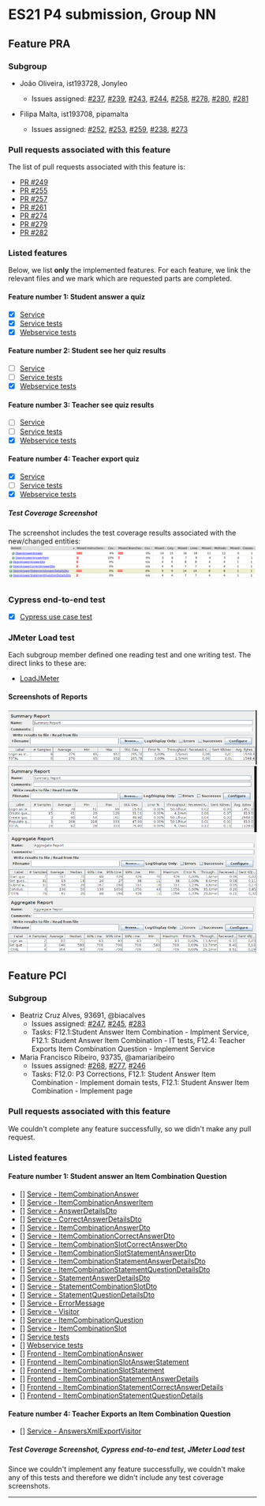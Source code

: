 # ES21 P4 submission, Group NN

## Feature PRA

### Subgroup

 - João Oliveira, ist193728, Jonyleo
   + Issues assigned: [#237](https://github.com/tecnico-softeng/es21-g21/issues/237), [#239](https://github.com/tecnico-softeng/es21-g21/issues/239),
[#243](https://github.com/tecnico-softeng/es21-g21/issues/243), [#244](https://github.com/tecnico-softeng/es21-g21/issues/244), [#258](https://github.com/tecnico-softeng/es21-g21/issues/258), [#278](https://github.com/tecnico-softeng/es21-g21/issues/278), [#280](https://github.com/tecnico-softeng/es21-g21/issues/280), [#281](https://github.com/tecnico-softeng/es21-g21/issues/281)

 - Filipa Malta, ist193708, pipamalta
   + Issues assigned: [#252](https://github.com/tecnico-softeng/es21-g21/issues/252), [#253](https://github.com/tecnico-softeng/es21-g21/issues/253),
[#259](https://github.com/tecnico-softeng/es21-g21/issues/259), [#238](https://github.com/tecnico-softeng/es21-g21/issues/238), [#273](https://github.com/tecnico-softeng/es21-g21/issues/273)

### Pull requests associated with this feature

The list of pull requests associated with this feature is:

 - [PR #249](https://github.com/tecnico-softeng/es21-g21/pull/249)
 - [PR #255](https://github.com/tecnico-softeng/es21-g21/pull/255)
 - [PR #257](https://github.com/tecnico-softeng/es21-g21/pull/257)
 - [PR #261](https://github.com/tecnico-softeng/es21-g21/pull/261)
 - [PR #274](https://github.com/tecnico-softeng/es21-g21/pull/274)
 - [PR #279](https://github.com/tecnico-softeng/es21-g21/pull/279)
 - [PR #282](https://github.com/tecnico-softeng/es21-g21/pull/282)


### Listed features

Below, we list **only** the implemented features. For each feature, we link the relevant files and we mark which are requested parts are completed.

#### Feature number 1: Student answer a quiz

 - [x] [Service](https://github.com/tecnico-softeng/es21-g21/tree/develop/backend/src/main/java/pt/ulisboa/tecnico/socialsoftware/tutor/answer)
 - [x] [Service tests](https://github.com/tecnico-softeng/es21-g21/blob/develop/backend/src/test/groovy/pt/ulisboa/tecnico/socialsoftware/tutor/answer/service/OpenAnswerQuestionQuiz.groovy)
 - [x] [Webservice tests](https://github.com/tecnico-softeng/es21-g21/blob/2fce27f1d201dab507bc2438df06a922f33573f9/backend/src/test/groovy/pt/ulisboa/tecnico/socialsoftware/tutor/answer/webservice/OpenAnswerQuestionQuizIT.groovy#L70)

#### Feature number 2: Student see her quiz results

 - [ ] [Service]()
 - [ ] [Service tests]()
 - [x] [Webservice tests](https://github.com/tecnico-softeng/es21-g21/blob/2fce27f1d201dab507bc2438df06a922f33573f9/backend/src/test/groovy/pt/ulisboa/tecnico/socialsoftware/tutor/answer/webservice/OpenAnswerQuestionQuizIT.groovy#L102)

#### Feature number 3: Teacher see quiz results

 - [ ] [Service]()
 - [ ] [Service tests]()
 - [x] [Webservice tests](https://github.com)
   
#### Feature number 4: Teacher export quiz

 - [x] [Service](https://github.com/tecnico-softeng/es21-g21/blob/2fce27f1d201dab507bc2438df06a922f33573f9/backend/src/main/java/pt/ulisboa/tecnico/socialsoftware/tutor/impexp/domain/AnswersXmlExportVisitor.java#L158)
 - [ ] [Service tests]()
 - [x] [Webservice tests](https://github.com)
   
##### Test Coverage Screenshot

The screenshot includes the test coverage results associated with the new/changed entities:
![Test Coverage Screenshot](p4-images/pra-jacoco.png)


### Cypress end-to-end test

- [x] [Cypress use case test](https://github.com/tecnico-softeng/es21-g21/blob/develop/frontend/tests/e2e/specs/teacher/manageOpenAnswerQuizExcution.js)


### JMeter Load test

Each subgroup member defined one reading test and one writing test. The direct links to these are:

- [LoadJMeter](https://github.com/tecnico-softeng/es21-g21/blob/develop/backend/jmeter/answer/quiz-answer-open-answer.jmx)


#### Screenshots of Reports

![Students Login](p4-images/pra-1.png)
![Teacher Create Quiz](p4-images/pra-2.png)
![Students Answer](p4-images/pra-3.png)
![Teacher Quiz Answers](p4-images/pra-4.png)


## Feature PCI

### Subgroup

- Beatriz Cruz Alves, 93691, @biacalves
    + Issues assigned: [#247](https://github.com/tecnico-softeng/es21-g21/issues/247), [#245](https://github.com/tecnico-softeng/es21-g21/issues/245),
        [#283](https://github.com/tecnico-softeng/es21-g21/issues/283)
    + Tasks: F12.1:Student Answer Item Combination - Implment Service, F12.1: Student Answer Item Combination - IT tests, 
        F12.4: Teacher Exports Item Combination Question - Implement Service
- Maria Francisco Ribeiro, 93735, @amariaribeiro
    + Issues assigned: [#268](https://github.com/tecnico-softeng/es21-g21/issues/268), [#277](https://github.com/tecnico-softeng/es21-g21/issues/277),
        [#246](https://github.com/tecnico-softeng/es21-g21/issues/246)
    + Tasks: F12.0: P3 Corrections, F12.1: Student Answer Item Combination - Implement domain tests, F12.1: Student Answer Item Combination - Implement page

### Pull requests associated with this feature

We couldn't complete any feature successfully, so we didn't make any pull request.

### Listed features

#### Feature number 1: Student answer an Item Combination Question

- [] [Service - ItemCombinationAnswer](https://github.com/tecnico-softeng/es21-g21/blob/pci/backend/src/main/java/pt/ulisboa/tecnico/socialsoftware/tutor/answer/domain/ItemCombinationAnswer.java)
- [] [Service - ItemCombinationAnswerItem](https://github.com/tecnico-softeng/es21-g21/blob/pci/backend/src/main/java/pt/ulisboa/tecnico/socialsoftware/tutor/answer/domain/ItemCombinationAnswerItem.java)
- [] [Service - AnswerDetailsDto](https://github.com/tecnico-softeng/es21-g21/blob/pci/backend/src/main/java/pt/ulisboa/tecnico/socialsoftware/tutor/answer/dto/AnswerDetailsDto.java)
- [] [Service - CorrectAnswerDetailsDto](https://github.com/tecnico-softeng/es21-g21/blob/pci/backend/src/main/java/pt/ulisboa/tecnico/socialsoftware/tutor/answer/dto/CorrectAnswerDetailsDto.java)
- [] [Service - ItemCombinationAnswerDto](https://github.com/tecnico-softeng/es21-g21/blob/pci/backend/src/main/java/pt/ulisboa/tecnico/socialsoftware/tutor/answer/dto/ItemCombinationAnswerDto.java)
- [] [Service - ItemCombinationCorrectAnswerDto](https://github.com/tecnico-softeng/es21-g21/blob/pci/backend/src/main/java/pt/ulisboa/tecnico/socialsoftware/tutor/answer/dto/ItemCombinationCorrectAnswerDto.java)
- [] [Service - ItemCombinationSlotCorrectAnswerDto](https://github.com/tecnico-softeng/es21-g21/blob/pci/backend/src/main/java/pt/ulisboa/tecnico/socialsoftware/tutor/answer/dto/ItemCombinationSlotCorrectAnswerDto.java)
- [] [Service - ItemCombinationSlotStatementAnswerDto](https://github.com/tecnico-softeng/es21-g21/blob/pci/backend/src/main/java/pt/ulisboa/tecnico/socialsoftware/tutor/answer/dto/ItemCombinationSlotStatementAnswerDto.java)
- [] [Service - ItemCombinationStatementAnswerDetailsDto](https://github.com/tecnico-softeng/es21-g21/blob/pci/backend/src/main/java/pt/ulisboa/tecnico/socialsoftware/tutor/answer/dto/ItemCombinationStatementAnswerDetailsDto.java)
- [] [Service - ItemCombinationStatementQuestionDetailsDto](https://github.com/tecnico-softeng/es21-g21/blob/pci/backend/src/main/java/pt/ulisboa/tecnico/socialsoftware/tutor/answer/dto/ItemCombinationStatementQuestionDetailsDto.java)
- [] [Service - StatementAnswerDetailsDto](https://github.com/tecnico-softeng/es21-g21/blob/pci/backend/src/main/java/pt/ulisboa/tecnico/socialsoftware/tutor/answer/dto/StatementAnswerDetailsDto.java)
- [] [Service - StatementCombinationSlotDto](https://github.com/tecnico-softeng/es21-g21/blob/pci/backend/src/main/java/pt/ulisboa/tecnico/socialsoftware/tutor/answer/dto/StatementCombinationSlotDto.java)
- [] [Service - StatementQuestionDetailsDto](https://github.com/tecnico-softeng/es21-g21/blob/pci/backend/src/main/java/pt/ulisboa/tecnico/socialsoftware/tutor/answer/dto/StatementQuestionDetailsDto.java)
- [] [Service - ErrorMessage](https://github.com/tecnico-softeng/es21-g21/blob/pci/backend/src/main/java/pt/ulisboa/tecnico/socialsoftware/tutor/exceptions/ErrorMessage.java)
- [] [Service - Visitor](https://github.com/tecnico-softeng/es21-g21/blob/pci/backend/src/main/java/pt/ulisboa/tecnico/socialsoftware/tutor/impexp/domain/Visitor.java)
- [] [Service - ItemCombinationQuestion](https://github.com/tecnico-softeng/es21-g21/blob/pci/backend/src/main/java/pt/ulisboa/tecnico/socialsoftware/tutor/question/domain/ItemCombinationQuestion.java)
- [] [Service - ItemCombinationSlot](https://github.com/tecnico-softeng/es21-g21/blob/pci/backend/src/main/java/pt/ulisboa/tecnico/socialsoftware/tutor/question/domain/ItemCombinationSlot.java)
- [] [Service tests](https://github.com/tecnico-softeng/es21-g21/blob/pci/backend/src/test/groovy/pt/ulisboa/tecnico/socialsoftware/tutor/answer/service/ItemCombinationQuestionQuizTest.groovy)
- [] [Webservice tests](https://github.com/tecnico-softeng/es21-g21/blob/pci/backend/src/test/groovy/pt/ulisboa/tecnico/socialsoftware/tutor/answer/webservice/ItemCombinationQuestionQuizIT.groovy)
- [] [Frontend - ItemCombinationAnswer](https://github.com/tecnico-softeng/es21-g21/blob/pci/frontend/src/components/item-combination/ItemCombinationAnswer.vue)
- [] [Frontend - ItemCombinationSlotAnswerStatement](https://github.com/tecnico-softeng/es21-g21/blob/pci/frontend/src/models/statement/questions/ItemCombinationSlotAnswerStatement.ts)
- [] [Frontend - ItemCombinationSlotStatement](https://github.com/tecnico-softeng/es21-g21/blob/pci/frontend/src/models/statement/questions/ItemCombinationSlotStatement.ts)
- [] [Frontend - ItemCombinationStatementAnswerDetails](https://github.com/tecnico-softeng/es21-g21/blob/pci/frontend/src/models/statement/questions/ItemCombinationStatementAnswerDetails.ts)
- [] [Frontend - ItemCombinationStatementCorrectAnswerDetails](https://github.com/tecnico-softeng/es21-g21/blob/pci/frontend/src/models/statement/questions/ItemCombinationStatementCorrectAnswerDetails.ts)
- [] [Frontend - ItemCombinationStatementQuestionDetails](https://github.com/tecnico-softeng/es21-g21/blob/pci/frontend/src/models/statement/questions/ItemCombinationStatementQuestionDetails.ts)

#### Feature number 4: Teacher Exports an Item Combination Question
- [] [Service - AnswersXmlExportVisitor](https://github.com/tecnico-softeng/es21-g21/blob/pci/backend/src/main/java/pt/ulisboa/tecnico/socialsoftware/tutor/impexp/domain/AnswersXmlExportVisitor.java)


##### Test Coverage Screenshot, Cypress end-to-end test, JMeter Load test

Since we couldn't implement any feature successfully, we couldn't make any of this tests and therefore we didn't include any
test coverage screenshots.

---
